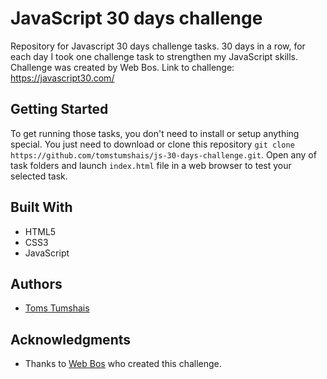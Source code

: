 # JavaScript 30 days challenge

Repository for Javascript 30 days challenge tasks. 30 days in a row, for each day I took one challenge task to strengthen my JavaScript skills. Challenge was created by Web Bos.
Link to challenge: https://javascript30.com/

## Getting Started

To get running those tasks, you don't need to install or setup anything special. 
You just need to download or clone this repository `git clone https://github.com/tomstumshais/js-30-days-challenge.git`.
Open any of task folders and launch `index.html` file in a web browser to test your selected task.

## Built With

* HTML5
* CSS3
* JavaScript

## Authors

* [Toms Tumshais](https://github.com/tomstumshais)


## Acknowledgments

* Thanks to [Web Bos](https://wesbos.com/) who created this challenge.
